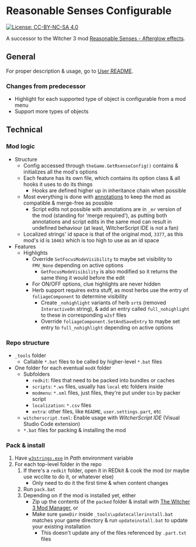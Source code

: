 # Reasonable Senses Configurable

[![License: CC-BY-NC-SA 4.0](https://img.shields.io/badge/License-CC%20BY--NC--SA%204.0-lightgrey.svg)](https://creativecommons.org/licenses/by-nc-sa/4.0/)

A successor to the Witcher 3 mod [Reasonable Senses - Afterglow effects](https://www.nexusmods.com/witcher3/mods/3377).

## General

For proper description & usage, go to [User README](docs\README-User.md).

### Changes from predecessor

- Highlight for each supported type of object is configurable from a mod menu
- Support more types of objects

## Technical

### Mod logic

- Structure
  - Config accessed through `theGame.GetRsenseConfig()` contains & initializes all the mod's options
  - Each feature has its own file, which contains its option class & all hooks it uses to do its things
    - Hooks are defined higher up in inheritance chain when possible
  - Most everything is done with [annotations](https://cdprojektred.atlassian.net/wiki/spaces/W3REDkit/pages/36241598/WS+Script+Compilation+Errors+overrides#Annotations) to keep the mod as compatible & merge-free as possible
    - Script edits not possible with annotations are in `_mr` version of the mod (standing for 'merge required'), as putting both annotations and script edits in the same mod can result in undefined behaviour (at least, WitcherScript IDE is not a fan)
  - Localized strings' id space is that of the original mod, `3377`, as this mod's id is `10463` which is too high to use as an id space
- Features
  - Highlights
    - Override `SetFocusModeVisibility` to maybe set visibility to `FMV_None` depending on active options
      - `GetFocusModeVisibility` is also modified so it returns the same thing it would before the edit
    - For ON/OFF options, clue highlights are never hidden
    - Herb support requires extra stuff, as most herbs use the entry of `foliageComponent` to determine visibility
      - Create `_nohighlight` variants of herb `srt`s (removed `InteractiveOn` string), & add an entry called `full_nohighlight` to these in corresponding `w2sf` files
      - Override `foliageComponent.SetAndSaveEntry` to maybe set entry to `full_nohighlight` depending on active options

### Repo structure

- `_tools` folder
  - Callable `*.bat` files to be called by higher-level `*.bat` files
- One folder for each eventual `modX` folder
  - Subfolders
    - `redkit`: files that need to be packed into bundles or caches
    - `scripts`: `*.ws` files, usually has `local` etc folders inside 
    - `modmenu`: `*.xml` files, just files, they're put under `bin` by packer script
    - `localization`: `*.csv` files
    - `extra`: other files, like `README`, `user.settings.part`, etc
  - `witcherscript.toml`: Enable usage with *WitcherScript IDE* (Visual Studio Code extension)
  - `*.bat` files for packing & installing the mod

### Pack & install

1. Have [`w3strings.exe`](https://www.nexusmods.com/witcher3/mods/1055) in *Path* environment variable
2. For each top-level folder in the repo
   1. If there's a `redkit` folder, open it in REDkit & cook the mod (or maybe use wcclite to do it, or whatever else)
      - Only need to do it the first time & when content changes
   2. Run `pack.bat`
   3. Depending on if the mod is installed yet, either
      - Zip up the contents of the `packed` folder & install with [The Witcher 3 Mod Manager](https://www.nexusmods.com/witcher3/mods/2678), or
      - Make sure `gameDir` inside `_tools\updatecallerinstall.bat` matches your game directory & run `updateinstall.bat` to update your existing installation
         - This doesn't update any of the files referenced by `.part.txt` files
